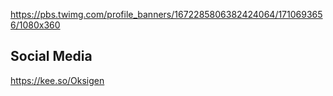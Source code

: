 https://pbs.twimg.com/profile_banners/1672285806382424064/1710693656/1080x360

## Social Media
https://kee.so/Oksigen
